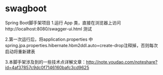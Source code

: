 # swagboot
Spring Boot脚手架项目
1.运行 App 类，直接在浏览器上访问 http://localhost:8080/swagger-ui.html 测试

2.第一次运行后，将application.properties 中 spring.jpa.properties.hibernate.hbm2ddl.auto=create-drop注释掉，否则每次启动将重新建表

3.本脚手架涉及到的一些技术点详解文章：http://note.youdao.com/noteshare?id=4af37857c9dc0f7146160bafc3cd9625
